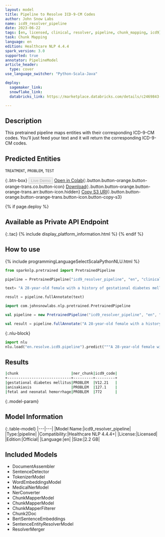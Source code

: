 ```yaml
---
layout: model
title: Pipeline to Resolve ICD-9-CM Codes
author: John Snow Labs
name: icd9_resolver_pipeline
date: 2023-06-22
tags: [en, licensed, clinical, resolver, pipeline, chunk_mapping, icd9]
task: Chunk Mapping
language: en
edition: Healthcare NLP 4.4.4
spark_version: 3.0
supported: true
annotator: PipelineModel
article_header:
  type: cover
use_language_switcher: "Python-Scala-Java"

deploy:
  sagemaker_link: 
  snowflake_link: 
  databricks_link: https://marketplace.databricks.com/details/c2469843-c104-4201-9db5-ba1542823448/John-Snow-Labs_Extract-Clinical-Findings-and-the-corresponding-ICD-9-codes

---
```


## Description

This pretrained pipeline maps entities with their corresponding ICD-9-CM codes. You’ll just feed your text and it will return the corresponding ICD-9-CM codes.

## Predicted Entities

`TREATMENT`, `PROBLEM`, `TEST`



{:.btn-box}
<button class="button button-orange" disabled>Live Demo</button>
[Open in Colab](https://colab.research.google.com/github/JohnSnowLabs/spark-nlp-workshop/blob/master/healthcare-nlp/07.0.Pretrained_Clinical_Pipelines.ipynb){:.button.button-orange.button-orange-trans.co.button-icon}
[Download](https://s3.amazonaws.com/auxdata.johnsnowlabs.com/clinical/models/icd9_resolver_pipeline_en_4.4.4_3.0_1687425221307.zip){:.button.button-orange.button-orange-trans.arr.button-icon.hidden}
[Copy S3 URI](s3://auxdata.johnsnowlabs.com/clinical/models/icd9_resolver_pipeline_en_4.4.4_3.0_1687425221307.zip){:.button.button-orange.button-orange-trans.button-icon.button-copy-s3}

{% if page.deploy %}
## Available as Private API Endpoint

{:.tac}
{% include display_platform_information.html %}
{% endif %}

## How to use

<div class="tabs-box" markdown="1">
{% include programmingLanguageSelectScalaPythonNLU.html %}

```python
from sparknlp.pretrained import PretrainedPipeline

pipeline = PretrainedPipeline("icd9_resolver_pipeline", "en", "clinical/models")

text= "A 28-year-old female with a history of gestational diabetes mellitus diagnosed eight years and anisakiasis. Also, it was reported that fetal and neonatal hemorrhage."

result = pipeline.fullAnnotate(text)
```
```scala
import com.johnsnowlabs.nlp.pretrained.PretrainedPipeline

val pipeline = new PretrainedPipeline("icd9_resolver_pipeline", "en", "clinical/models")

val result = pipeline.fullAnnotate("A 28-year-old female with a history of gestational diabetes mellitus diagnosed eight years and anisakiasis. Also, it was reported that fetal and neonatal hemorrhage.")
```


{:.nlu-block}
```python
import nlu
nlu.load("en.resolve.icd9.pipeline").predict("""A 28-year-old female with a history of gestational diabetes mellitus diagnosed eight years and anisakiasis. Also, it was reported that fetal and neonatal hemorrhage.""")
```

</div>



## Results

```bash
|chunk                        |ner_chunk|icd9_code|
+-----------------------------+---------+---------+
|gestational diabetes mellitus|PROBLEM  |V12.21   |
|anisakiasis                  |PROBLEM  |127.1    |
|fetal and neonatal hemorrhage|PROBLEM  |772      |
```

{:.model-param}
## Model Information

{:.table-model}
|---|---|
|Model Name:|icd9_resolver_pipeline|
|Type:|pipeline|
|Compatibility:|Healthcare NLP 4.4.4+|
|License:|Licensed|
|Edition:|Official|
|Language:|en|
|Size:|2.2 GB|

## Included Models

- DocumentAssembler
- SentenceDetector
- TokenizerModel
- WordEmbeddingsModel
- MedicalNerModel
- NerConverter
- ChunkMapperModel
- ChunkMapperModel
- ChunkMapperFilterer
- Chunk2Doc
- BertSentenceEmbeddings
- SentenceEntityResolverModel
- ResolverMerger